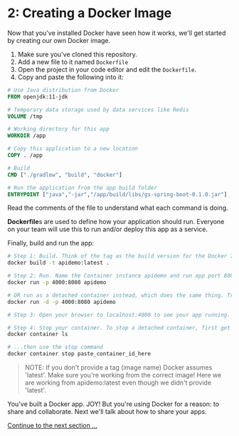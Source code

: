 # 2: Creating a Docker Image

Now that you've installed Docker have seen how it works, we'll get started by creating our own Docker image.

1. Make sure you've cloned this repository.
2. Add a new file to it named `Dockerfile`
3. Open the project in your code editor and edit the `Dockerfile`.
4. Copy and paste the following into it:

```Dockerfile
# Use Java distribution from Docker
FROM openjdk:11-jdk

# Temporary data storage used by data services like Redis
VOLUME /tmp

# Working directory for this app
WORKDIR /app

# Copy this application to a new location
COPY . /app

# Build
CMD ["./gradlew", "build", "docker"]

# Run the application from the app build folder
ENTRYPOINT ["java","-jar","/app/build/libs/gs-spring-boot-0.1.0.jar"]
```

Read the comments of the file to understand what each command is doing. 

**Dockerfile**s are used to define how your application should run. Everyone on your team will use this to run and/or deploy this app as a service.

Finally, build and run the app: 

```bash
# Step 1: Build. Think of the tag as the build version for the Docker Image
docker build -t apidemo:latest .

# Step 2: Run. Name the Container instance apidemo and run app port 8080 on local 4000. 
docker run -p 4000:8080 apidemo

# OR run as a detached container instead, which does the same thing. Try both!
docker run -d -p 4000:8080 apidemo

# Step 3: Open your browser to localhost:4000 to see your app running.

# Step 4: Stop your container. To stop a detached container, first get the container ID
docker container ls

# ...then use the stop command
docker container stop paste_container_id_here

```
> NOTE: If you don't provide a tag (image name) Docker assumes 'latest'. Make sure you're working from the correct image! Here we are working from apidemo:latest even though we didn't provide 'latest'.

You've built a Docker app. JOY! But you're using Docker for a reason: to share and collaborate. Next we'll talk about how to share your apps.

[Continue to the next section ...](part3.md)
